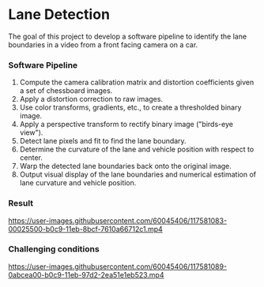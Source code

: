 # Lane Detection

The goal of this project to develop a software pipeline to identify the lane boundaries in a video from a front facing camera on a car. 

### Software Pipeline

1) Compute the camera calibration matrix and distortion coefficients given a set of chessboard images.
2) Apply a distortion correction to raw images.
3) Use color transforms, gradients, etc., to create a thresholded binary image.
4) Apply a perspective transform to rectify binary image ("birds-eye view").
5) Detect lane pixels and fit to find the lane boundary.
5) Determine the curvature of the lane and vehicle position with respect to center.
6) Warp the detected lane boundaries back onto the original image.
7) Output visual display of the lane boundaries and numerical estimation of lane curvature and vehicle position.

### Result

https://user-images.githubusercontent.com/60045406/117581083-00025500-b0c9-11eb-8bcf-7610a66712c1.mp4


### Challenging conditions


https://user-images.githubusercontent.com/60045406/117581089-0abcea00-b0c9-11eb-97d2-2ea51e1eb523.mp4

